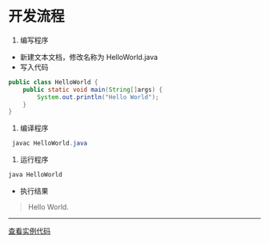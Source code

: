# 开发流程

1. 编写程序

- 新建文本文档，修改名称为 HelloWorld.java
- 写入代码

```java
public class HelloWorld {
    public static void main(String[]args) {
        System.out.println("Hello World");
    }
}
```

1. 编译程序

```java
 javac HelloWorld.java
```

1. 运行程序

 ```java
 java HelloWorld
 ```

- 执行结果

> Hello World.

---
[查看实例代码](/./code/HelloWorld.java)
